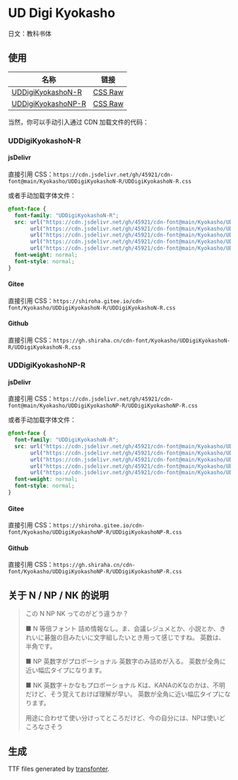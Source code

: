 

# UD Digi Kyokasho

日文：教科书体

## 使用

| 名称                                                         | 链接                                                         |
| ------------------------------------------------------------ | ------------------------------------------------------------ |
| [UDDigiKyokashoN-R](https://github.com/45921/cdn-font/tree/main/Kyokasho/UDDigiKyokashoN-R) | [CSS Raw](https://github.com/45921/cdn-font/blob/main/Kyokasho/UDDigiKyokashoN-R/UDDigiKyokashoN-R.css) |
| [UDDigiKyokashoNP-R](https://github.com/45921/cdn-font/tree/main/Kyokasho/UDDigiKyokashoNP-R) | [CSS Raw](https://github.com/45921/cdn-font/blob/main/Kyokasho/UDDigiKyokashoNP-R/UDDigiKyokashoNP-R.css) |

当然，你可以手动引入通过 CDN 加载文件的代码：

### UDDigiKyokashoN-R

#### jsDelivr

直接引用 CSS：`https://cdn.jsdelivr.net/gh/45921/cdn-font@main/Kyokasho/UDDigiKyokashoN-R/UDDigiKyokashoN-R.css`

或者手动加载字体文件：

```css
@font-face {
  font-family: "UDDigiKyokashoN-R";
  src: url("https://cdn.jsdelivr.net/gh/45921/cdn-font@main/Kyokasho/UDDigiKyokashoN-R/UDDigiKyokashoN-R.woff2") format("woff2"),
       url("https://cdn.jsdelivr.net/gh/45921/cdn-font@main/Kyokasho/UDDigiKyokashoN-R/UDDigiKyokashoN-R.woff") format("woff"),
       url("https://cdn.jsdelivr.net/gh/45921/cdn-font@main/Kyokasho/UDDigiKyokashoN-R/UDDigiKyokashoN-R.ttf") format("truetype"),
       url("https://cdn.jsdelivr.net/gh/45921/cdn-font@main/Kyokasho/UDDigiKyokashoN-R/UDDigiKyokashoN-R.eot") format("embedded-opentype"),
       url("https://cdn.jsdelivr.net/gh/45921/cdn-font@main/Kyokasho/UDDigiKyokashoN-R/UDDigiKyokashoN-R.svg") format("svg");
  font-weight: normal;
  font-style: normal;
}
```

#### Gitee

直接引用 CSS：`https://shiroha.gitee.io/cdn-font/Kyokasho/UDDigiKyokashoN-R/UDDigiKyokashoN-R.css`

#### Github

直接引用 CSS：`https://gh.shiraha.cn/cdn-font/Kyokasho/UDDigiKyokashoN-R/UDDigiKyokashoN-R.css`

### UDDigiKyokashoNP-R

#### jsDelivr

直接引用 CSS：`https://cdn.jsdelivr.net/gh/45921/cdn-font@main/Kyokasho/UDDigiKyokashoNP-R/UDDigiKyokashoNP-R.css`

或者手动加载字体文件：

```css
@font-face {
  font-family: "UDDigiKyokashoN-R";
  src: url("https://cdn.jsdelivr.net/gh/45921/cdn-font@main/Kyokasho/UDDigiKyokashoNP-R/UDDigiKyokashoNP-R.woff2") format("woff2"),
       url("https://cdn.jsdelivr.net/gh/45921/cdn-font@main/Kyokasho/UDDigiKyokashoNP-R/UDDigiKyokashoNP-R.woff") format("woff"),
       url("https://cdn.jsdelivr.net/gh/45921/cdn-font@main/Kyokasho/UDDigiKyokashoNP-R/UDDigiKyokashoNP-R.ttf") format("truetype"),
       url("https://cdn.jsdelivr.net/gh/45921/cdn-font@main/Kyokasho/UDDigiKyokashoNP-R/UDDigiKyokashoNP-R.eot") format("embedded-opentype"),
       url("https://cdn.jsdelivr.net/gh/45921/cdn-font@main/Kyokasho/UDDigiKyokashoNP-R/UDDigiKyokashoNP-R.svg") format("svg");
  font-weight: normal;
  font-style: normal;
}
```

#### Gitee

直接引用 CSS：`https://shiroha.gitee.io/cdn-font/Kyokasho/UDDigiKyokashoNP-R/UDDigiKyokashoNP-R.css`

#### Github

直接引用 CSS：`https://gh.shiraha.cn/cdn-font/Kyokasho/UDDigiKyokashoNP-R/UDDigiKyokashoNP-R.css`

## 关于 N / NP / NK 的说明

> この N NP NK ってのがどう違うか？
>
> ■ N 等倍フォント
> 詰め情報なし。ま、会議レジュメとか、小説とか、きれいに碁盤の目みたいに文字組したいとき用って感じですね。
> 英数は、半角です。
>
> ■ NP 英数字がプロポーショナル
> 英数字のみ詰めが入る。
> 英数が全角に近い幅広タイプになります。
>
> ■ NK 英数字＋かなもプロポーショナル
> Kは、KANAのKなのかは、不明だけど、そう覚えておけば理解が早い。
> 英数が全角に近い幅広タイプになります。
>
> 用途に合わせて使い分けってところだけど、今の自分には、NPは使いどころなさそう

## 生成

TTF files generated by [transfonter](https://transfonter.org/ttc-unpack).


